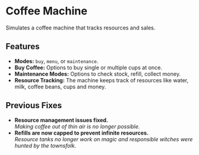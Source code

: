 # Coffee Machine

Simulates a coffee machine that tracks resources and sales.

## Features

* **Modes:** `buy`, `menu`, or `maintenance`.
* **Buy Coffee:** Options to buy single or multiple cups at once.
* **Maintenance Modes:** Options to check stock, refill, collect money.
* **Resource Tracking:** The machine keeps track of resources like water, milk, coffee beans, cups and money.

## Previous Fixes

* **Resource management issues fixed.**
<br>*Making coffee out of thin air is no longer possible.*
* **Refills are now capped to prevent infinite resources.**
<br>*Resource tanks no longer work on magic and responsible witches were hunted by the townsfolk.*